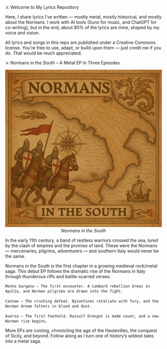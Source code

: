 ⚔️ Welcome to My Lyrics Repository

Here, I share lyrics I’ve written — mostly metal, mostly historical, and mostly about the Normans.
I work with AI tools (Suno for music, and ChatGPT for co-writing), but in the end, about 80% of the lyrics are mine, shaped by my voice and vision.

All lyrics and songs in this repo are published under a Creative Commons license.
You're free to use, adapt, or build upon them — just credit me if you do. That would be much appreciated.

⚔️ Normans in the South – A Metal EP in Three Episodes

<p align="center">
  <img src="./assets/normans-map.png" alt="Normans in Southern Italy" width="600"><br>
  <em>Normans in the South</em>
</p>


In the early 11th century, a band of restless warriors crossed the sea, lured by the clash of empires and the promise of land. These were the Normans — mercenaries, pilgrims, adventurers — and southern Italy would never be the same.

Normans in the South is the first chapter in a growing medieval rock/metal saga.
This debut EP follows the dramatic rise of the Normans in Italy through thunderous riffs and battle-scarred verses:

    Monte Gargano – The first encounter. A Lombard rebellion brews in Apulia, and Norman pilgrims are drawn into the fight.

    Cannae – The crushing defeat. Byzantines retaliate with fury, and the Norman dream falters in blood and dust.

    Aversa – The first foothold. Rainulf Drengot is made count, and a new Norman rise begins.

More EPs are coming, chronicling the age of the Hautevilles, the conquest of Sicily, and beyond.
Follow along as I turn one of history’s wildest tales into a metal saga.
